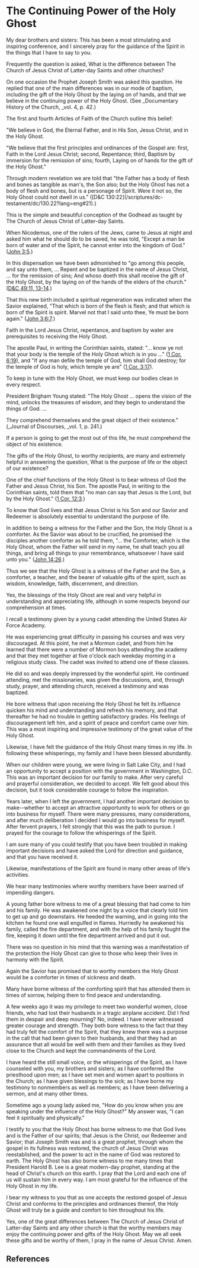 # The Continuing Power of the Holy Ghost

My dear brothers and sisters: This has been a most stimulating and inspiring
conference, and I sincerely pray for the guidance of the Spirit in the things
that I have to say to you.

Frequently the question is asked, What is the difference between The Church of
Jesus Christ of Latter-day Saints and other churches?

On one occasion the Prophet Joseph Smith was asked this question. He replied
that one of the main differences was in our mode of baptism, including the
gift of the Holy Ghost by the laying on of hands, and that we believe in the
continuing power of the Holy Ghost. (See _Documentary History of the Church,
_vol. 4, p. 42.)

The first and fourth Articles of Faith of the Church outline this belief:

"We believe in God, the Eternal Father, and in His Son, Jesus Christ, and in
the Holy Ghost.

"We believe that the first principles and ordinances of the Gospel are: first,
Faith in the Lord Jesus Christ; second, Repentance; third, Baptism by
immersion for the remission of sins; fourth, Laying on of hands for the gift
of the Holy Ghost."

Through modern revelation we are told that "the Father has a body of flesh and
bones as tangible as man's, the Son also; but the Holy Ghost has not a body of
flesh and bones, but is a personage of Spirit. Were it not so, the Holy Ghost
could not dwell in us." ([D&amp;C 130:22](/scriptures/dc-
testament/dc/130.22?lang=eng#21).)

This is the simple and beautiful conception of the Godhead as taught by The
Church of Jesus Christ of Latter-day Saints.

When Nicodemus, one of the rulers of the Jews, came to Jesus at night and
asked him what he should do to be saved, he was told, "Except a man be born of
water and of the Spirit, he cannot enter into the kingdom of God." ([John
3:5](/scriptures/nt/john/3.5?lang=eng#4).)

In this dispensation we have been admonished to "go among this people, and say
unto them, ... Repent and be baptized in the name of Jesus Christ, ... for the
remission of sins; And whoso doeth this shall receive the gift of the Holy
Ghost, by the laying on of the hands of the elders of the church." ([D&amp;C
49:11, 13-14](/scriptures/dc-testament/dc/49.11,13-14?lang=eng#10).)

That this new birth included a spiritual regeneration was indicated when the
Savior explained, "That which is born of the flesh is flesh; and that which is
born of the Spirit is spirit. Marvel not that I said unto thee, Ye must be
born again." ([John 3:6:7](/scriptures/nt/john/3.6,7?lang=eng#5).)

Faith in the Lord Jesus Christ, repentance, and baptism by water are
prerequisites to receiving the Holy Ghost.

The apostle Paul, in writing the Corinthian saints, stated: "... know ye not
that your body is the temple of the Holy Ghost which is in you ..." ([1 Cor.
6:19](/scriptures/nt/1-cor/6.19?lang=eng#18)), and "If any man defile the
temple of God, him shall God destroy; for the temple of God is holy, which
temple ye are" ([1 Cor. 3:17](/scriptures/nt/1-cor/3.17?lang=eng#16)).

To keep in tune with the Holy Ghost, we must keep our bodies clean in every
respect.

President Brigham Young stated: "The Holy Ghost ... opens the vision of the
mind, unlocks the treasures of wisdom, and they begin to understand the things
of God. ...

They comprehend themselves and the great object of their existence." (_Journal
of Discourses, _vol. 1, p. 241.)

If a person is going to get the most out of this life, he must comprehend the
object of his existence.

The gifts of the Holy Ghost, to worthy recipients, are many and extremely
helpful in answering the question, What is the purpose of life or the object
of our existence?

One of the chief functions of the Holy Ghost is to bear witness of God the
Father and Jesus Christ, his Son. The apostle Paul, in writing to the
Corinthian saints, told them that "no man can say that Jesus is the Lord, but
by the Holy Ghost." ([1 Cor. 12:3](/scriptures/nt/1-cor/12.3?lang=eng#2).)

To know that God lives and that Jesus Christ is his Son and our Savior and
Redeemer is absolutely essential to understand the purpose of life.

In addition to being a witness for the Father and the Son, the Holy Ghost is a
comforter. As the Savior was about to be crucified, he promised the disciples
another comforter as he told them, "... the Comforter, which is the Holy Ghost,
whom the Father will send in my name, he shall teach you all things, and bring
all things to your remembrance, whatsoever I have said unto you." ([John
14:26](/scriptures/nt/john/14.26?lang=eng#25).)

Thus we see that the Holy Ghost is a witness of the Father and the Son, a
comforter, a teacher, and the bearer of valuable gifts of the spirit, such as
wisdom, knowledge, faith, discernment, and direction.

Yes, the blessings of the Holy Ghost are real and very helpful in
understanding and appreciating life, although in some respects beyond our
comprehension at times.

I recall a testimony given by a young cadet attending the United States Air
Force Academy.

He was experiencing great difficulty in passing his courses and was very
discouraged. At this point, he met a Mormon cadet, and from him he learned
that there were a number of Mormon boys attending the academy and that they
met together at five o'clock each weekday morning in a religious study class.
The cadet was invited to attend one of these classes.

He did so and was deeply impressed by the wonderful spirit. He continued
attending, met the missionaries, was given the discussions, and, through
study, prayer, and attending church, received a testimony and was baptized.

He bore witness that upon receiving the Holy Ghost he felt its influence
quicken his mind and understanding and refresh his memory, and that thereafter
he had no trouble in getting satisfactory grades. His feelings of
discouragement left him, and a spirit of peace and comfort came over him. This
was a most inspiring and impressive testimony of the great value of the Holy
Ghost.

Likewise, I have felt the guidance of the Holy Ghost many times in my life. In
following these whisperings, my family and I have been blessed abundantly.

When our children were young, we were living in Salt Lake City, and I had an
opportunity to accept a position with the government in Washington, D.C. This
was an important decision for our family to make. After very careful and
prayerful consideration, we decided to accept. We felt good about this
decision, but it took considerable courage to follow the inspiration.

Years later, when I left the government, I had another important decision to
make--whether to accept an attractive opportunity to work for others or go
into business for myself. There were many pressures, many considerations, and
after much deliberation I decided I would go into business for myself. After
fervent prayers, I felt strongly that this was the path to pursue. I prayed
for the courage to follow the whisperings of the Spirit.

I am sure many of you could testify that you have been troubled in making
important decisions and have asked the Lord for direction and guidance, and
that you have received it.

Likewise, manifestations of the Spirit are found in many other areas of life's
activities.

We hear many testimonies where worthy members have been warned of impending
dangers.

A young father bore witness to me of a great blessing that had come to him and
his family. He was awakened one night by a voice that clearly told him to get
up and go downstairs. He heeded the warning, and in going into the kitchen he
found one wall engulfed in flames. Hurriedly he awakened his family, called
the fire department, and with the help of his family fought the fire, keeping
it down until the fire department arrived and put it out.

There was no question in his mind that this warning was a manifestation of the
protection the Holy Ghost can give to those who keep their lives in harmony
with the Spirit.

Again the Savior has promised that to worthy members the Holy Ghost would be a
comforter in times of sickness and death.

Many have borne witness of the comforting spirit that has attended them in
times of sorrow, helping them to find peace and understanding.

A few weeks ago it was my privilege to meet two wonderful women, close
friends, who had lost their husbands in a tragic airplane accident. Did I find
them in despair and deep mourning? No, indeed. I have never witnessed greater
courage and strength. They both bore witness to the fact that they had truly
felt the comfort of the Spirit, that they knew there was a purpose in the call
that had been given to their husbands, and that they had an assurance that all
would be well with them and their families as they lived close to the Church
and kept the commandments of the Lord.

I have heard the still small voice, or the whisperings of the Spirit, as I
have counseled with you, my brothers and sisters; as I have conferred the
priesthood upon men; as I have set men and women apart to positions in the
Church; as I have given blessings to the sick; as I have borne my testimony to
nonmembers as well as members; as I have been delivering a sermon, and at many
other times.

Sometime ago a young lady asked me, "How do you know when you are speaking
under the influence of the Holy Ghost?" My answer was, "I can feel it
spiritually and physically."

I testify to you that the Holy Ghost has borne witness to me that God lives
and is the Father of our spirits; that Jesus is the Christ, our Redeemer and
Savior; that Joseph Smith was and is a great prophet, through whom the gospel
in its fullness was restored, the church of Jesus Christ was reestablished,
and the power to act in the name of God was restored to earth. The Holy Ghost
has also borne witness to me many times that President Harold B. Lee is a
great modern-day prophet, standing at the head of Christ's church on this
earth. I pray that the Lord and each one of us will sustain him in every way.
I am most grateful for the influence of the Holy Ghost in my life.

I bear my witness to you that as one accepts the restored gospel of Jesus
Christ and conforms to the principles and ordinances thereof, the Holy Ghost
will truly be a guide and comfort to him throughout his life.

Yes, one of the great differences between The Church of Jesus Christ of
Latter-day Saints and any other church is that the worthy members may enjoy
the continuing power and gifts of the Holy Ghost. May we all seek these gifts
and be worthy of them, I pray in the name of Jesus Christ. Amen.

## References

